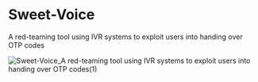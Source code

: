# Sweet-Voice
A red-teaming tool using IVR systems to exploit users into handing over  OTP codes


![Sweet-Voice_A red-teaming tool using IVR systems to exploit users into handing over OTP codes(1)](https://github.com/user-attachments/assets/e8e0b282-ff09-428e-a1e3-1728f44add36)

